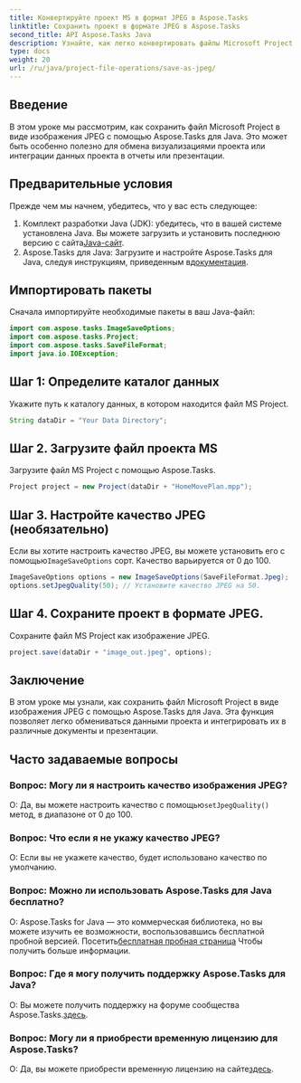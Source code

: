 ```yaml
---
title: Конвертируйте проект MS в формат JPEG в Aspose.Tasks
linktitle: Сохранить проект в формате JPEG в Aspose.Tasks
second_title: API Aspose.Tasks Java
description: Узнайте, как легко конвертировать файлы Microsoft Project в изображения JPEG с помощью Aspose.Tasks для Java. Повысьте свою продуктивность.
type: docs
weight: 20
url: /ru/java/project-file-operations/save-as-jpeg/
---
```

## Введение
В этом уроке мы рассмотрим, как сохранить файл Microsoft Project в виде изображения JPEG с помощью Aspose.Tasks для Java. Это может быть особенно полезно для обмена визуализациями проекта или интеграции данных проекта в отчеты или презентации.
## Предварительные условия
Прежде чем мы начнем, убедитесь, что у вас есть следующее:
1.  Комплект разработки Java (JDK): убедитесь, что в вашей системе установлена Java. Вы можете загрузить и установить последнюю версию с сайта[Java-сайт](https://www.oracle.com/java/technologies/javase-jdk11-downloads.html).
2.  Aspose.Tasks для Java: Загрузите и настройте Aspose.Tasks для Java, следуя инструкциям, приведенным в[документация](https://reference.aspose.com/tasks/java/).

## Импортировать пакеты
Сначала импортируйте необходимые пакеты в ваш Java-файл:
```java
import com.aspose.tasks.ImageSaveOptions;
import com.aspose.tasks.Project;
import com.aspose.tasks.SaveFileFormat;
import java.io.IOException;
```
## Шаг 1: Определите каталог данных
Укажите путь к каталогу данных, в котором находится файл MS Project.
```java
String dataDir = "Your Data Directory";
```
## Шаг 2. Загрузите файл проекта MS
Загрузите файл MS Project с помощью Aspose.Tasks.
```java
Project project = new Project(dataDir + "HomeMovePlan.mpp");
```
## Шаг 3. Настройте качество JPEG (необязательно)
 Если вы хотите настроить качество JPEG, вы можете установить его с помощью`ImageSaveOptions` сорт. Качество варьируется от 0 до 100.
```java
ImageSaveOptions options = new ImageSaveOptions(SaveFileFormat.Jpeg);
options.setJpegQuality(50); // Установите качество JPEG на 50.
```
## Шаг 4. Сохраните проект в формате JPEG.
Сохраните файл MS Project как изображение JPEG.
```java
project.save(dataDir + "image_out.jpeg", options);
```

## Заключение
В этом уроке мы узнали, как сохранить файл Microsoft Project в виде изображения JPEG с помощью Aspose.Tasks для Java. Эта функция позволяет легко обмениваться данными проекта и интегрировать их в различные документы и презентации.
## Часто задаваемые вопросы
### Вопрос: Могу ли я настроить качество изображения JPEG?
 О: Да, вы можете настроить качество с помощью`setJpegQuality()` метод, в диапазоне от 0 до 100.
### Вопрос: Что если я не укажу качество JPEG?
О: Если вы не укажете качество, будет использовано качество по умолчанию.
### Вопрос: Можно ли использовать Aspose.Tasks для Java бесплатно?
 О: Aspose.Tasks for Java — это коммерческая библиотека, но вы можете изучить ее возможности, воспользовавшись бесплатной пробной версией. Посетить[бесплатная пробная страница](https://releases.aspose.com/) Чтобы получить больше информации.
### Вопрос: Где я могу получить поддержку Aspose.Tasks для Java?
О: Вы можете получить поддержку на форуме сообщества Aspose.Tasks.[здесь](https://forum.aspose.com/c/tasks/15).
### Вопрос: Могу ли я приобрести временную лицензию для Aspose.Tasks?
 О: Да, вы можете приобрести временную лицензию на сайте[здесь](https://purchase.aspose.com/temporary-license/).